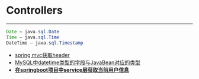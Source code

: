 # Controllers
***

```java
Date – java.sql.Date
Time – java.sql.Time
DateTime – java.sql.Timestamp
```

- [spring mvc获取header](https://blog.csdn.net/lzc4869/article/details/78496241)
- [MySQL中datetime类型的字段与JavaBean对应的类型](https://blog.csdn.net/tian_ci/article/details/88737218)
- [**在springboot项目中service层获取当前用户信息**](https://blog.csdn.net/qq_33996921/article/details/79569161)